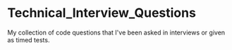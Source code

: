 Technical_Interview_Questions
=============================

My collection of code questions that I've been asked in interviews or given as timed tests.
